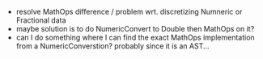 * resolve MathOps difference / problem wrt. discretizing Numneric or Fractional data
* maybe solution is to do NumericConvert to Double then MathOps on it?
* can I do something where I can find the exact MathOps implementation from a NumericConverstion? probably since it is an AST...
